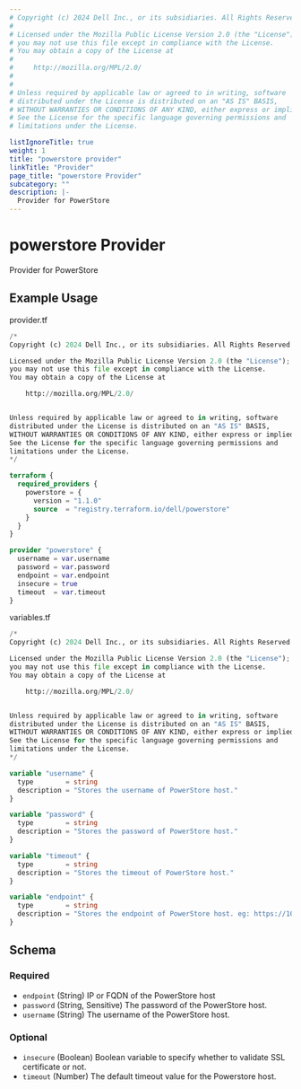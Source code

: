 ```yaml
---
# Copyright (c) 2024 Dell Inc., or its subsidiaries. All Rights Reserved.
# 
# Licensed under the Mozilla Public License Version 2.0 (the "License");
# you may not use this file except in compliance with the License.
# You may obtain a copy of the License at
# 
#     http://mozilla.org/MPL/2.0/
# 
# 
# Unless required by applicable law or agreed to in writing, software
# distributed under the License is distributed on an "AS IS" BASIS,
# WITHOUT WARRANTIES OR CONDITIONS OF ANY KIND, either express or implied.
# See the License for the specific language governing permissions and
# limitations under the License.

listIgnoreTitle: true
weight: 1
title: "powerstore provider"
linkTitle: "Provider"
page_title: "powerstore Provider"
subcategory: ""
description: |-
  Provider for PowerStore
---
```


# powerstore Provider

Provider for PowerStore

## Example Usage

provider.tf
```terraform
/*
Copyright (c) 2024 Dell Inc., or its subsidiaries. All Rights Reserved.

Licensed under the Mozilla Public License Version 2.0 (the "License");
you may not use this file except in compliance with the License.
You may obtain a copy of the License at

    http://mozilla.org/MPL/2.0/


Unless required by applicable law or agreed to in writing, software
distributed under the License is distributed on an "AS IS" BASIS,
WITHOUT WARRANTIES OR CONDITIONS OF ANY KIND, either express or implied.
See the License for the specific language governing permissions and
limitations under the License.
*/

terraform {
  required_providers {
    powerstore = {
      version = "1.1.0"
      source  = "registry.terraform.io/dell/powerstore"
    }
  }
}

provider "powerstore" {
  username = var.username
  password = var.password
  endpoint = var.endpoint
  insecure = true
  timeout  = var.timeout
}
```

variables.tf
```terraform
/*
Copyright (c) 2024 Dell Inc., or its subsidiaries. All Rights Reserved.

Licensed under the Mozilla Public License Version 2.0 (the "License");
you may not use this file except in compliance with the License.
You may obtain a copy of the License at

    http://mozilla.org/MPL/2.0/


Unless required by applicable law or agreed to in writing, software
distributed under the License is distributed on an "AS IS" BASIS,
WITHOUT WARRANTIES OR CONDITIONS OF ANY KIND, either express or implied.
See the License for the specific language governing permissions and
limitations under the License.
*/

variable "username" {
  type        = string
  description = "Stores the username of PowerStore host."
}

variable "password" {
  type        = string
  description = "Stores the password of PowerStore host."
}

variable "timeout" {
  type        = string
  description = "Stores the timeout of PowerStore host."
}

variable "endpoint" {
  type        = string
  description = "Stores the endpoint of PowerStore host. eg: https://10.1.1.1/api/rest"
}
```

<!-- schema generated by tfplugindocs -->
## Schema

### Required

- `endpoint` (String) IP or FQDN of the PowerStore host
- `password` (String, Sensitive) The password of the PowerStore host.
- `username` (String) The username of the PowerStore host.

### Optional

- `insecure` (Boolean) Boolean variable to specify whether to validate SSL certificate or not.
- `timeout` (Number) The default timeout value for the Powerstore host.